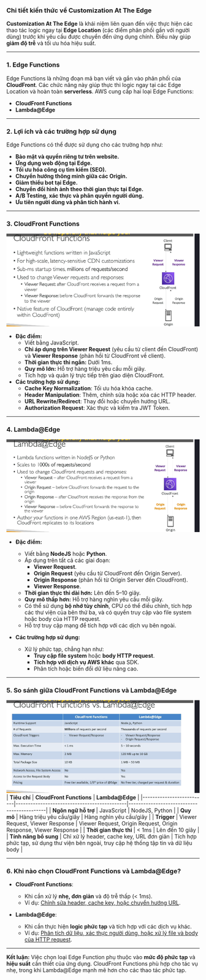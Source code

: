 ### Chi tiết kiến thức về **Customization At The Edge**

**Customization At The Edge** là khái niệm liên quan đến việc thực hiện các thao tác logic ngay tại **Edge Location** (các điểm phân phối gần với người dùng) trước khi yêu cầu được chuyển đến ứng dụng chính. Điều này giúp **giảm độ trễ** và tối ưu hóa hiệu suất.

---

### 1. **Edge Functions**

Edge Functions là những đoạn mã bạn viết và gắn vào phân phối của **CloudFront**. Các chức năng này giúp thực thi logic ngay tại các Edge Location và hoàn toàn **serverless**. AWS cung cấp hai loại Edge Functions:

- **CloudFront Functions**
- **Lambda@Edge**

---

### 2. **Lợi ích và các trường hợp sử dụng**

Edge Functions có thể được sử dụng cho các trường hợp như:

- **Bảo mật và quyền riêng tư trên website.**
- **Ứng dụng web động tại Edge.**
- **Tối ưu hóa công cụ tìm kiếm (SEO).**
- **Chuyển hướng thông minh giữa các Origin.**
- **Giảm thiểu bot tại Edge.**
- **Chuyển đổi hình ảnh theo thời gian thực tại Edge.**
- **A/B Testing, xác thực và phân quyền người dùng.**
- **Ưu tiên người dùng và phân tích hành vi.**

---

### 3. **CloudFront Functions**

![alt text](cloudfront-func.png)

- **Đặc điểm:**
  - Viết bằng JavaScript.
  - **Chỉ áp dụng trên Viewer Request** (yêu cầu từ client đến CloudFront) và **Viewer Response** (phản hồi từ CloudFront về client).
  - **Thời gian thực thi ngắn:** Dưới 1ms.
  - **Quy mô lớn:** Hỗ trợ hàng triệu yêu cầu mỗi giây.
  - Tích hợp và quản lý trực tiếp trên giao diện CloudFront.
- **Các trường hợp sử dụng:**
  - **Cache Key Normalization**: Tối ưu hóa khóa cache.
  - **Header Manipulation**: Thêm, chỉnh sửa hoặc xóa các HTTP header.
  - **URL Rewrite/Redirect**: Thay đổi hoặc chuyển hướng URL.
  - **Authorization Request**: Xác thực và kiểm tra JWT Token.

---

### 4. **Lambda@Edge**

![alt text](lamdaEdge.png)

- **Đặc điểm:**

  - Viết bằng **NodeJS** hoặc **Python**.
  - Áp dụng trên tất cả các giai đoạn:
    - **Viewer Request**.
    - **Origin Request** (yêu cầu từ CloudFront đến Origin Server).
    - **Origin Response** (phản hồi từ Origin Server đến CloudFront).
    - **Viewer Response**.
  - **Thời gian thực thi dài hơn:** Lên đến 5–10 giây.
  - **Quy mô thấp hơn:** Hỗ trợ hàng nghìn yêu cầu mỗi giây.
  - Có thể sử dụng **bộ nhớ tùy chỉnh**, CPU có thể điều chỉnh, tích hợp các thư viện của bên thứ ba, và có quyền truy cập vào file system hoặc body của HTTP request.
  - Hỗ trợ truy cập mạng để tích hợp với các dịch vụ bên ngoài.

- **Các trường hợp sử dụng:**
  - Xử lý phức tạp, chẳng hạn như:
    - **Truy cập file system** hoặc **body HTTP request**.
    - **Tích hợp với dịch vụ AWS khác** qua SDK.
    - Phân tích hoặc biến đổi dữ liệu nâng cao.

---

### 5. **So sánh giữa CloudFront Functions và Lambda@Edge**

![alt text](cloudFrontFunc-lamdaEdge.png)
| **Tiêu chí** | **CloudFront Functions** | **Lambda@Edge** |
|--------------------------|---------------------------------------------|--------------------------------------------|
| **Ngôn ngữ hỗ trợ** | JavaScript | NodeJS, Python |
| **Quy mô** | Hàng triệu yêu cầu/giây | Hàng nghìn yêu cầu/giây |
| **Trigger** | Viewer Request, Viewer Response | Viewer Request, Origin Request, Origin Response, Viewer Response |
| **Thời gian thực thi** | < 1ms | Lên đến 10 giây |
| **Tính năng bổ sung** | Chỉ xử lý header, cache key, URL đơn giản | Tích hợp phức tạp, sử dụng thư viện bên ngoài, truy cập hệ thống tập tin và dữ liệu body |

---

### 6. **Khi nào chọn CloudFront Functions và Lambda@Edge?**

- **CloudFront Functions**:

  - Khi cần xử lý **nhẹ, đơn giản** và độ trễ thấp (< 1ms).
  - Ví dụ: [Chỉnh sửa header, cache key, hoặc chuyển hướng URL](./lý-thuyết-bên-lề/case-cloudfrontFunc-lamdaEdge.md).

- **Lambda@Edge**:
  - Khi cần thực hiện **logic phức tạp** và tích hợp với các dịch vụ khác.
  - Ví dụ: [Phân tích dữ liệu, xác thực người dùng, hoặc xử lý file và body của HTTP request](./lý-thuyết-bên-lề/case-cloudfrontFunc-lamdaEdge.md#phân-tích-chi-tiết).

---

**Kết luận:** Việc chọn loại Edge Function phụ thuộc vào **mức độ phức tạp** và **hiệu suất** cần thiết của ứng dụng. CloudFront Functions phù hợp cho tác vụ nhẹ, trong khi Lambda@Edge mạnh mẽ hơn cho các thao tác phức tạp.
